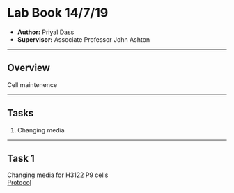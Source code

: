 # Lab Book 14/7/19
- **Author:** Priyal Dass
- **Supervisor:** Associate Professor John Ashton
------------------------------------------------------------------
## Overview

Cell maintenence

------------------------------------------------------------------
## Tasks

1. Changing media
------------------------------------------------------------------
## Task 1

Changing media for H3122 P9 cells <br>
[Protocol](../Protocols/Media_change.md)

